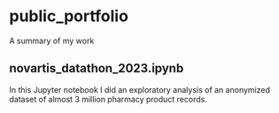 # public_portfolio
A summary of my work

## novartis_datathon_2023.ipynb
In this Jupyter notebook I did an exploratory analysis of an anonymized dataset of almost 3 million pharmacy product records.
